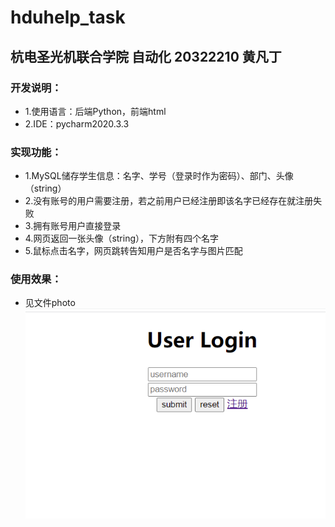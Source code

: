 # hduhelp_task
## 杭电圣光机联合学院 自动化 20322210 黄凡丁
### 开发说明：
* 1.使用语言：后端Python，前端html
* 2.IDE：pycharm2020.3.3
### 实现功能：
* 1.MySQL储存学生信息：名字、学号（登录时作为密码）、部门、头像（string）
* 2.没有账号的用户需要注册，若之前用户已经注册即该名字已经存在就注册失败
* 3.拥有账号用户直接登录
* 4.网页返回一张头像（string），下方附有四个名字
* 5.鼠标点击名字，网页跳转告知用户是否名字与图片匹配
### 使用效果：
* 见文件photo
![image](https://github.com/hf618/hduhelp/blob/main/photo_new/1.png)
